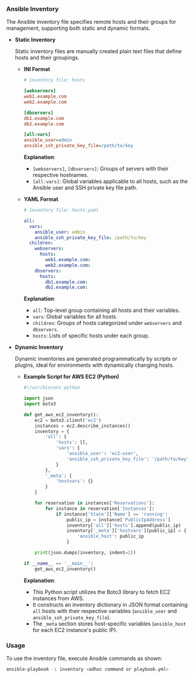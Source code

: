 ### Ansible Inventory

The Ansible inventory file specifies remote hosts and their groups for management, supporting both static and dynamic formats.

- **Static Inventory**
  
  Static inventory files are manually created plain text files that define hosts and their groupings.

  - **INI Format**
    ```ini
    # inventory file: hosts

    [webservers]
    web1.example.com
    web2.example.com

    [dbservers]
    db1.example.com
    db2.example.com

    [all:vars]
    ansible_user=admin
    ansible_ssh_private_key_file=/path/to/key
    ```

    **Explanation**: 
    - `[webservers]`, `[dbservers]`: Groups of servers with their respective hostnames.
    - `[all:vars]`: Global variables applicable to all hosts, such as the Ansible user and SSH private key file path.

  - **YAML Format**
    ```yaml
    # inventory file: hosts.yaml

    all:
      vars:
        ansible_user: admin
        ansible_ssh_private_key_file: /path/to/key
      children:
        webservers:
          hosts:
            web1.example.com:
            web2.example.com:
        dbservers:
          hosts:
            db1.example.com:
            db2.example.com:
    ```

    **Explanation**:
    - `all`: Top-level group containing all hosts and their variables.
    - `vars`: Global variables for all hosts.
    - `children`: Groups of hosts categorized under `webservers` and `dbservers`.
    - `hosts`: Lists of specific hosts under each group.

- **Dynamic Inventory**
  
  Dynamic inventories are generated programmatically by scripts or plugins, ideal for environments with dynamically changing hosts.

  - **Example Script for AWS EC2 (Python)**
    ```python
    #!/usr/bin/env python

    import json
    import boto3

    def get_aws_ec2_inventory():
        ec2 = boto3.client('ec2')
        instances = ec2.describe_instances()
        inventory = {
            'all': {
                'hosts': [],
                'vars': {
                    'ansible_user': 'ec2-user',
                    'ansible_ssh_private_key_file': '/path/to/key'
                }
            },
            '_meta': {
                'hostvars': {}
            }
        }

        for reservation in instances['Reservations']:
            for instance in reservation['Instances']:
                if instance['State']['Name'] == 'running':
                    public_ip = instance['PublicIpAddress']
                    inventory['all']['hosts'].append(public_ip)
                    inventory['_meta']['hostvars'][public_ip] = {
                        'ansible_host': public_ip
                    }

        print(json.dumps(inventory, indent=2))

    if __name__ == '__main__':
        get_aws_ec2_inventory()
    ```

    **Explanation**:
    - This Python script utilizes the Boto3 library to fetch EC2 instances from AWS.
    - It constructs an inventory dictionary in JSON format containing `all` hosts with their respective variables (`ansible_user` and `ansible_ssh_private_key_file`).
    - The `_meta` section stores host-specific variables (`ansible_host` for each EC2 instance's public IP).

### Usage

To use the inventory file, execute Ansible commands as shown:

```sh
ansible-playbook -i inventory <adhoc command or playbook.yml>
```
